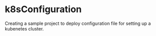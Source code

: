 # k8sConfiguration
Creating a sample project to deploy configuration file for setting up a kubenetes cluster.
